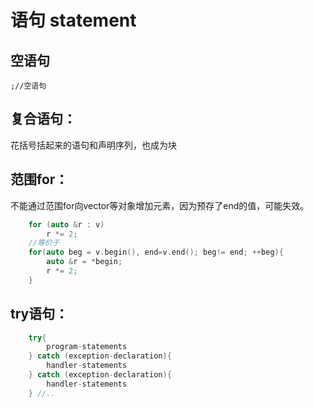 # 语句 statement

## 空语句

```
;//空语句
```

## **复合语句**：

花括号括起来的语句和声明序列，也成为块

## 范围for：

不能通过范围for向vector等对象增加元素，因为预存了end的值，可能失效。

```cpp
    for (auto &r : v)
        r *= 2;
    //等价于
    for(auto beg = v.begin(), end=v.end(); beg!= end; ++beg){
        auto &r = *begin;
        r *= 2;
    }
```

## try语句：

```cpp
    try{
        program-statements
    } catch (exception-declaration){
        handler-statements
    } catch (exception-declaration){
        handler-statements
    } //..
```



